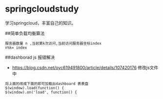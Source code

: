 # springcloudstudy
学习springcloud，丰富自己的知识。

##简单负载均衡算法
```
服务器数量 n ,当前第k次访问,当前访问服务器坐标index
n%k= index

```
##dashborad js 报错解决
 - https://blog.csdn.net/oyc619491800/article/details/107420176
 修改js文件中
 ```
将上面的改成下面的即可加载出dashboard 表表盘 
$(window).load(function() {    
$(window).on('load', function() {  
 ```
